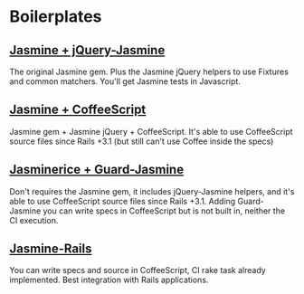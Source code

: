 Boilerplates
============

[Jasmine + jQuery-Jasmine][jasmine]
----------------------------------------

The original Jasmine gem. Plus the Jasmine jQuery helpers to use Fixtures and
common matchers. You'll get Jasmine tests in Javascript.

[Jasmine + CoffeeScript][jasmine_coffee]
----------------------------------------

Jasmine gem + Jasmine jQuery + CoffeeScript. It's able to use CoffeeScript
source files since Rails +3.1 (but still can't use Coffee inside the specs)

[Jasminerice + Guard-Jasmine ][jasminerice]
------------------------------------------

Don't requires the Jasmine gem, it includes jQuery-Jasmine helpers, and it's able
to use CoffeeScript source files since Rails +3.1. Adding Guard-Jasmine you can
write specs in CoffeeScript but is not built in, neither the CI execution.

[Jasmine-Rails][jasmine-rails]
------------------------------

You can write specs and source in CoffeeScript, CI rake task already implemented.
Best integration with Rails applications.

[jasmine]: jasmine/README.md
[jasmine_coffee]: jasmine-rails/README.md
[jasminerice]: jasminerice/README.md
[jasmine-rails]: jasmine-rails/README.md

